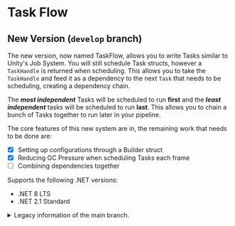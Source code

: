 # Task Flow

## New Version (`develop` branch)

The new version, now named TaskFlow, allows you to write Tasks similar to Unity's Job System. You 
will still schedule Task structs, however a `TaskHandle` is returned when scheduling. This allows 
you to take the `TaskHandle` and feed it as a dependency to the next `Task` that needs to be 
scheduling, creating a dependency chain.

The **_most independent_** Tasks will be scheduled to run **first** and the **_least independent_** tasks will be 
scheduled to run **last**. This allows you to chain a bunch of Tasks together to run later in your pipeline.

The core features of this new system are in, the remaining work that needs to be done are:

- [x] Setting up configurations through a Builder struct
- [x] Reducing GC Pressure when scheduling Tasks each frame
- [ ] Combining dependencies together

Supports the following .NET versions:
* .NET 8 LTS
* .NET 2.1 Standard

<details>
<summary>Legacy information of the main branch.</summary>

Allows you to write `Task` structs by implementing

* `ITask`
* `ITaskParallelFor`

and calling `Schedule(...)`.

This follows a similar style to Unity's Job System where you implement Job structs with `IJob` and 
`IJobParallelFor`.

## Example
```cs
struct ParallelAddTask : ITaskParallelFor {
    public int[] a;
    public int[] b;

    public void Execute(int index) {
        b[index] = a[index] + 2;
    }
}

async void Example() {
    // Flush all previously cached Tasks for the GC to collect.
    // You only need to call Flush once per frame, do this in your app's control flow.
    TaskHelper.Flush();
    var a = new [] { 1, 2, 3, 4, 5, 6, 7, 8, 9, 10 }; // The input array
    var b = new int[10]; // The output array

    // Schedules 2 Tasks each processing 5 elements.
    // If you have 9 elements, but delegate 5 units of work per task, then the last
    // task will process 4 units.
    await new ParallelAddTask {
        a = a,
        b = b
    }.Schedule(total: a.Length, workPerTask: 5);

    foreach (var element in b) {
        Console.WriteLine(element);
    }
}
```

```
Output:
3
4
5
6
7
8
9
10
11
12
```

## Build instructions
* Clone the repository
* Run `dotnet build --configuration Release`
* Use the DLL as a dependency in your project

## Future Plans
* Looking into Task Dependency Handle and TaskQueue
* Custom control on queuing the Task but not launching it

</details>

